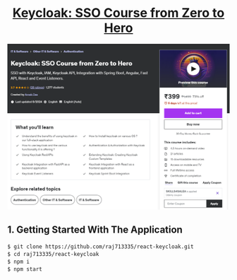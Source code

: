 <h1 align="center"><a href="https://www.udemy.com/course/keycloak-sso-course-from-zero-to-hero/"> Keycloak: SSO Course from Zero to Hero </a></h1>

<p align="center">
  <img src="data/keycloak.png" />
</p> 


## 1. Getting Started With The Application

```sh
$ git clone https://github.com/raj713335/react-keycloak.git
$ cd raj713335/react-keycloak
$ npm i
$ npm start
```
